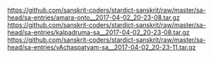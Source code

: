 https://github.com/sanskrit-coders/stardict-sanskrit/raw/master/sa-head/sa-entries/amara-onto__2017-04-02_20-23-08.tar.gz
https://github.com/sanskrit-coders/stardict-sanskrit/raw/master/sa-head/sa-entries/kalpadruma-sa__2017-04-02_20-23-08.tar.gz
https://github.com/sanskrit-coders/stardict-sanskrit/raw/master/sa-head/sa-entries/vAchaspatyam-sa__2017-04-02_20-23-11.tar.gz
